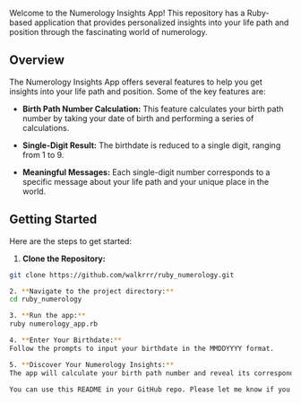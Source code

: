 Welcome to the Numerology Insights App! This repository has a Ruby-based application that provides personalized insights into your life path and position through the fascinating world of numerology.

## Overview

The Numerology Insights App offers several features to help you get insights into your life path and position. Some of the key features are:

- **Birth Path Number Calculation:** This feature calculates your birth path number by taking your date of birth and performing a series of calculations.

- **Single-Digit Result:** The birthdate is reduced to a single digit, ranging from 1 to 9.

- **Meaningful Messages:** Each single-digit number corresponds to a specific message about your life path and your unique place in the world.

## Getting Started

Here are the steps to get started:

1. **Clone the Repository:**
```bash
git clone https://github.com/walkrrr/ruby_numerology.git

2. **Navigate to the project directory:**
cd ruby_numerology

3. **Run the app:**
ruby numerology_app.rb

4. **Enter Your Birthdate:**
Follow the prompts to input your birthdate in the MMDDYYYY format.

5. **Discover Your Numerology Insights:**
The app will calculate your birth path number and reveal its corresponding message.

You can use this README in your GitHub repo. Please let me know if you would like to add or modify anything else.
